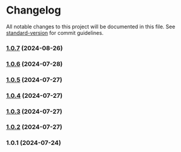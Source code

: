 # Changelog

All notable changes to this project will be documented in this file. See [standard-version](https://github.com/conventional-changelog/standard-version) for commit guidelines.

### [1.0.7](https://github.com/dalawey1/metrix-js/compare/v1.0.6...v1.0.7) (2024-08-26)

### [1.0.6](https://github.com/dalawey1/metrix-js/compare/v1.0.5...v1.0.6) (2024-07-28)

### [1.0.5](https://github.com/dalawey1/metrix-js/compare/v1.0.4...v1.0.5) (2024-07-27)

### [1.0.4](https://github.com/dalawey1/metrix-js/compare/v1.0.3...v1.0.4) (2024-07-27)

### [1.0.3](https://github.com/dalawey1/metrix-js/compare/v1.0.2...v1.0.3) (2024-07-27)

### [1.0.2](https://github.com/dalawey1/metrix-js/compare/v1.0.1...v1.0.2) (2024-07-27)

### 1.0.1 (2024-07-24)
